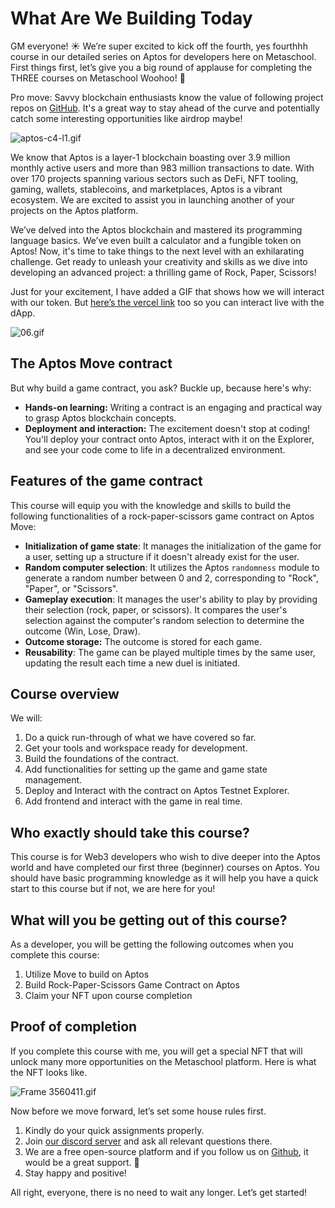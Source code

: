 # What Are We Building Today

GM everyone! ☀️ We’re super excited to kick off the fourth, yes fourthhh course in our detailed series on Aptos for developers here on Metaschool. First things first, let’s give you a big round of applause for completing the THREE courses on Metaschool Woohoo! 🎉

Pro move: Savvy blockchain enthusiasts know the value of following project repos on [GitHub](https://github.com/aptos-labs). It's a great way to stay ahead of the curve and potentially catch some interesting opportunities like airdrop maybe!

![aptos-c4-l1.gif](https://github.com/0xmetaschool/Learning-Projects/blob/main/assests_for_all/C4%20Rock%20Paper%20Scissor%20on%20Aptos%20Images/Lesson%201%20What%20Are%20We%20Building%20Today/aptos-c4-l1.gif?raw=true)

We know that Aptos is a layer-1 blockchain boasting over 3.9 million monthly active users and more than 983 million transactions to date. With over 170 projects spanning various sectors such as DeFi, NFT tooling, gaming, wallets, stablecoins, and marketplaces, Aptos is a vibrant ecosystem. We are excited to assist you in launching another of your projects on the Aptos platform.

We’ve delved into the Aptos blockchain and mastered its programming language basics. We’ve even built a calculator and a fungible token on Aptos! Now, it's time to take things to the next level with an exhilarating challenge. Get ready to unleash your creativity and skills as we dive into developing an advanced project: a thrilling game of Rock, Paper, Scissors!

Just for your excitement, I have added a GIF that shows how we will interact with our token. But [here’s the vercel link](https://rock-paper-scissors-nzp4.vercel.app/) too so you can interact live with the dApp.

![06.gif](https://github.com/0xmetaschool/Learning-Projects/blob/main/assests_for_all/C4%20Rock%20Paper%20Scissor%20on%20Aptos%20Images/Lesson%201%20What%20Are%20We%20Building%20Today/06.gif?raw=true)

## The Aptos Move contract

But why build a game contract, you ask? Buckle up, because here's why:

- **Hands-on learning:** Writing a contract is an engaging and practical way to grasp Aptos blockchain concepts.
- **Deployment and interaction:** The excitement doesn't stop at coding! You'll deploy your contract onto Aptos, interact with it on the Explorer, and see your code come to life in a decentralized environment.

## Features of the game contract

This course will equip you with the knowledge and skills to build the following functionalities of a rock-paper-scissors game contract on Aptos Move:

- **Initialization of game state**: It manages the initialization of the game for a user, setting up a structure if it doesn't already exist for the user.
- **Random computer selection**: It utilizes the Aptos `randomness` module to generate a random number between 0 and 2, corresponding to "Rock", "Paper", or "Scissors".
- **Gameplay execution**: It manages the user's ability to play by providing their selection (rock, paper, or scissors). It compares the user's selection against the computer's random selection to determine the outcome (Win, Lose, Draw).
- **Outcome storage:** The outcome is stored for each game.
- **Reusability**: The game can be played multiple times by the same user, updating the result each time a new duel is initiated.

## Course overview

We will:

1. Do a quick run-through of what we have covered so far.
2. Get your tools and workspace ready for development.
3. Build the foundations of the contract.
4. Add functionalities for setting up the game and game state management.
5. Deploy and Interact with the contract on Aptos Testnet Explorer.
6. Add frontend and interact with the game in real time.

## Who exactly should take this course?

This course is for  Web3 developers who wish to dive deeper into the Aptos world and have completed our first three (beginner) courses on Aptos. You should have basic programming knowledge as it will help you have a quick start to this course but if not, we are here for you!

## What will you be getting out of this course?

As a developer, you will be getting the following outcomes when you complete this course:

1. Utilize Move to build on Aptos
2. Build Rock-Paper-Scissors Game Contract on Aptos
3. Claim your NFT upon course completion

## Proof of completion

If you complete this course with me, you will get a special NFT that will unlock many more opportunities on the Metaschool platform. Here is what the NFT looks like.

![Frame 3560411.gif](https://github.com/0xmetaschool/Learning-Projects/blob/main/assests_for_all/C4%20Rock%20Paper%20Scissor%20on%20Aptos%20Images/Lesson%201%20What%20Are%20We%20Building%20Today/Frame_3560411.gif?raw=true)

Now before we move forward, let’s set some house rules first.

1. Kindly do your quick assignments properly.
2. Join [our discord server](https://discord.gg/vbVMUwXWgc) and ask all relevant questions there.
3. We are a free open-source platform and if you follow us on [Github](https://github.com/0xmetaschool/), it would be a great support. 🫣
4. Stay happy and positive!

All right, everyone, there is no need to wait any longer. Let’s get started!
